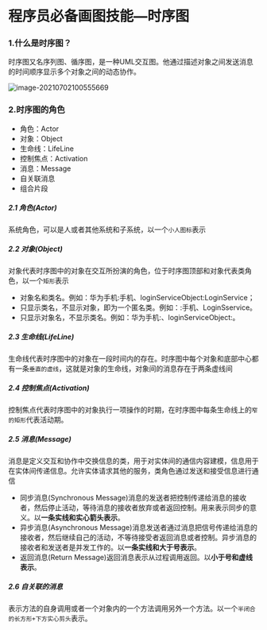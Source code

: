 # 程序员必备画图技能—时序图

### 1.什么是时序图？

时序图又名序列图、循序图，是一种UML交互图。他通过描述对象之间发送消息的时间顺序显示多个对象之间的动态协作。

![image-20210702100555669](https://vkceyugu.cdn.bspapp.com/VKCEYUGU-f8040833-b067-4f14-836a-a9837f7dab99/1341f398-56f0-457f-b7a6-51dc61dc4674.jpg)

### 2.时序图的角色

* 角色：Actor
* 对象：Object
* 生命线：LifeLine
* 控制焦点：Activation
* 消息：Message
* 自关联消息
* 组合片段

##### 2.1 角色(Actor)

系统角色，可以是人或者其他系统和子系统，以一个`小人图标`表示

##### 2.2 对象(Object)

对象代表时序图中的对象在交互所扮演的角色，位于时序图顶部和对象代表类角色，以一个`矩形`表示

- 对象名和类名。例如：华为手机:手机、loginServiceObject:LoginService；
- 只显示类名，不显示对象，即为一个匿名类。例如：:手机、LoginSservice。
- 只显示对象名，不显示类名。例如：华为手机:、loginServiceObject:。

##### 2.3 生命线(LifeLine)

生命线代表时序图中的对象在一段时间内的存在。时序图中每个对象和底部中心都有一条`垂直的虚线`，这就是对象的生命线，对象间的消息存在于两条虚线间

##### 2.4 控制焦点(Activation)

控制焦点代表时序图中的对象执行一项操作的时期，在时序图中每条生命线上的`窄的矩形`代表活动期。

##### 2.5 消息(Message)

消息是定义交互和协作中交换信息的类，用于对实体间的通信内容建模，信息用于在实体间传递信息。允许实体请求其他的服务，类角色通过发送和接受信息进行通信

- 同步消息(Synchronous Message)消息的发送者把控制传递给消息的接收者，然后停止活动，等待消息的接收者放弃或者返回控制。用来表示同步的意义。以**一条实线和实心箭头表示**。
- 异步消息(Asynchronous Message)消息发送者通过消息把信号传递给消息的接收者，然后继续自己的活动，不等待接受者返回消息或者控制。异步消息的接收者和发送者是并发工作的。以**一条实线和大于号表示**。
- 返回消息(Return Message)返回消息表示从过程调用返回。以**小于号和虚线表示**。

##### 2.6 自关联的消息

表示方法的自身调用或者一个对象内的一个方法调用另外一个方法。以一个`半闭合的长方形+下方实心剪头`表示。
